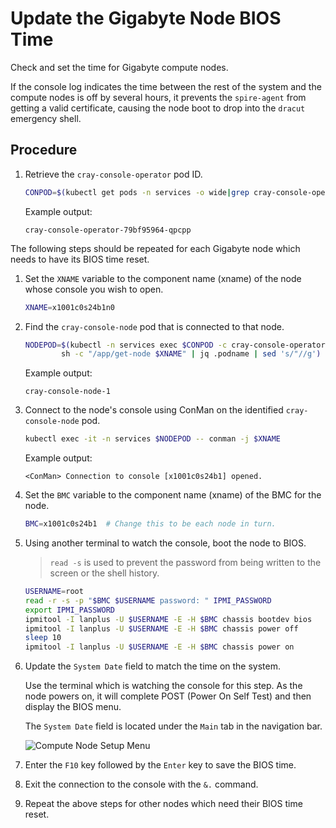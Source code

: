 # Update the Gigabyte Node BIOS Time

Check and set the time for Gigabyte compute nodes.

If the console log indicates the time between the rest of the system and the compute nodes is off by several hours, it prevents the `spire-agent` from getting a valid certificate,
causing the node boot to drop into the `dracut` emergency shell.

## Procedure

1. Retrieve the `cray-console-operator` pod ID.

    ```bash
    CONPOD=$(kubectl get pods -n services -o wide|grep cray-console-operator|awk '{print $1}'); echo $CONPOD
    ```

    Example output:

    ```text
    cray-console-operator-79bf95964-qpcpp
    ```

The following steps should be repeated for each Gigabyte node which needs to have its BIOS time reset.

1. Set the `XNAME` variable to the component name (xname) of the node whose console you wish to open.

    ```bash
    XNAME=x1001c0s24b1n0
    ```

1. Find the `cray-console-node` pod that is connected to that node.

    ```bash
    NODEPOD=$(kubectl -n services exec $CONPOD -c cray-console-operator -- \
            sh -c "/app/get-node $XNAME" | jq .podname | sed 's/"//g') ; echo $NODEPOD
    ```

    Example output:

    ```text
    cray-console-node-1
    ```

1. Connect to the node's console using ConMan on the identified `cray-console-node` pod.

    ```bash
    kubectl exec -it -n services $NODEPOD -- conman -j $XNAME
    ```

    Example output:

    ```text
    <ConMan> Connection to console [x1001c0s24b1] opened.
    ```

1. Set the `BMC` variable to the component name (xname) of the BMC for the node.

   ```bash
   BMC=x1001c0s24b1  # Change this to be each node in turn.
   ```

1. Using another terminal to watch the console, boot the node to BIOS.

   > `read -s` is used to prevent the password from being written to the screen or the shell history.

   ```bash
   USERNAME=root
   read -r -s -p "$BMC $USERNAME password: " IPMI_PASSWORD
   export IPMI_PASSWORD
   ipmitool -I lanplus -U $USERNAME -E -H $BMC chassis bootdev bios
   ipmitool -I lanplus -U $USERNAME -E -H $BMC chassis power off
   sleep 10
   ipmitool -I lanplus -U $USERNAME -E -H $BMC chassis power on
   ```

1. Update the `System Date` field to match the time on the system.

   Use the terminal which is watching the console for this step.
   As the node powers on, it will complete POST (Power On Self Test) and then display the BIOS menu.

   The `System Date` field is located under the `Main` tab in the navigation bar.

   ![Compute Node Setup Menu](../../img/operations/CN_Setup_Menu.png)

1. Enter the `F10` key followed by the `Enter` key to save the BIOS time.

1. Exit the connection to the console with the `&.` command.

1. Repeat the above steps for other nodes which need their BIOS time reset.
